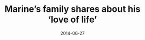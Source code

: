 ---
layout: post
title: "Marine’s family shares about his ‘love of life’"
date: 2014-06-27
link: http://www.fredericksburg.com/news/marine-s-family-shares-about-his-love-of-life/article_2af35a39-4814-54eb-8b9c-1a84050f1282.html
type: link
---